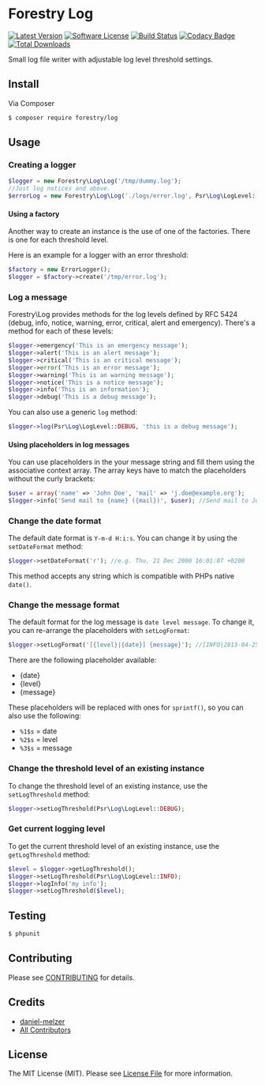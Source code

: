 # Forestry Log

[![Latest Version](https://img.shields.io/github/release/ForestryCodes/log.svg?style=flat-square)](https://github.com/ForestryCodes/log/releases)
[![Software License](https://img.shields.io/badge/license-MIT-brightgreen.svg?style=flat-square)](LICENSE.md)
[![Build Status](https://img.shields.io/travis/ForestryCodes/log/master.svg?style=flat-square)](https://travis-ci.org/ForestryCodes/log)
[![Codacy Badge](https://www.codacy.com/project/badge/9be442da34e34e548af5312f844fc0fe)](https://www.codacy.com/public/danielgithub/log)
[![Total Downloads](https://img.shields.io/packagist/dt/forestry/log.svg?style=flat-square)](https://packagist.org/packages/forestry/log)

Small log file writer with adjustable log level threshold settings.

## Install

Via Composer

``` bash
$ composer require forestry/log
```

## Usage

### Creating a logger

```php
$logger = new Forestry\Log\Log('/tmp/dummy.log');
//Just log notices and above.
$errorLog = new Forestry\Log\Log('./logs/error.log', Psr\Log\LogLevel::NOTICE);
```

#### Using a factory

Another way to create an instance is the use of one of the factories. There is one for each threshold level.

Here is an example for a logger with an error threshold:

```php
$factory = new ErrorLogger();
$logger = $factory->create('/tmp/error.log');
```

### Log a message

Forestry\Log provides methods for the log levels defined by RFC 5424 (debug, info, notice, warning, error, critical, alert and emergency). There's a method for each of these levels:

```php
$logger->emergency('This is an emergency message');
$logger->alert('This is an alert message');
$logger->critical('This is an critical message');
$logger->error('This is an error message');
$logger->warning('This is an warning message');
$logger->notice('This is a notice message');
$logger->info('This is an information');
$logger->debug('This is a debug message');
```

You can also use a generic `log` method:

```php
$logger->log(Psr\Log\LogLevel::DEBUG, 'this is a debug message');
```

#### Using placeholders in log messages

You can use placeholders in the your message string and fill them using the associative context array. The array keys have to match the placeholders without the curly brackets:

```php
$user = array('name' => 'John Doe', 'mail' => 'j.doe@example.org');
$logger->info('Send mail to {name} ({mail})', $user); //Send mail to John Doe (j.doe@example.org)
```

### Change the date format

The default date format is `Y-m-d H:i:s`. You can change it by using the `setDateFormat` method:

```php
$logger->setDateFormat('r'); //e.g. Thu, 21 Dec 2000 16:01:07 +0200
```

This method accepts any string which is compatible with PHPs native `date()`.

### Change the message format

The default format for the log message is `date level message`. To change it, you can re-arrange the placeholders with `setLogFormat`:

```php
$logger->setLogFormat('[{level}|{date}] {message}'); //[INFO|2013-04-25 13:37:42] This is an info message
```

There are the following placeholder available:

* {date}
* {level}
* {message}

These placeholders will be replaced with ones for `sprintf()`, so you can also use the following:

* `%1$s` = date
* `%2$s` = level
* `%3$s` = message

### Change the threshold level of an existing instance

To change the threshold level of an existing instance, use the `setLogThreshold` method:

```php
$logger->setLogThreshold(Psr\Log\LogLevel::DEBUG);
```

### Get current logging level

To get the current threshold level of an existing instance, use the `getLogThreshold` method:

```php
$level = $logger->getLogThreshold();
$logger->setLogThreshold(Psr\Log\LogLevel::INFO);
$logger->logInfo('my info');
$logger->setLogThreshold($level);
```

## Testing

``` bash
$ phpunit
```

## Contributing

Please see [CONTRIBUTING](CONTRIBUTING.md) for details.

## Credits

- [daniel-melzer](https://github.com/daniel-melzer)
- [All Contributors](../../contributors)

## License

The MIT License (MIT). Please see [License File](LICENSE.md) for more information.
